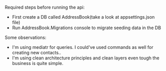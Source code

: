 Required steps before running the api:

- First create a DB called AddressBook(take a look at appsettings.json file)
- Run AddressBook.Migrations console to migrate seeding data in the DB

Some observations: 
- I'm using  mediatr for queries. I could've used commands as well for creating new contacts..
- I'm using  clean architecture principles and clean layers even tough the business is quite simple.
